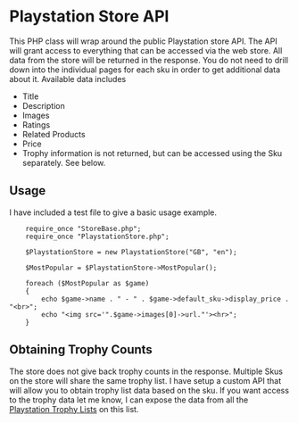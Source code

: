 # Playstation Store API

This PHP class will wrap around the public Playstation store API. The API will grant access to everything that can be accessed via the web store. All data from the store will be returned in the response. You do not need to drill down into the individual pages for each sku in order to get additional data about it. Available data includes

- Title
- Description
- Images
- Ratings
- Related Products
- Price
- Trophy information is not returned, but can be accessed using the Sku separately. See below.

## Usage
I have included a test file to give a basic usage example. 
```
	require_once "StoreBase.php";
	require_once "PlaystationStore.php";
	
	$PlaystationStore = new PlaystationStore("GB", "en");
	
	$MostPopular = $PlaystationStore->MostPopular();
	
	foreach ($MostPopular as $game)
	{
		echo $game->name . " - " . $game->default_sku->display_price . "<br>";
		echo "<img src='".$game->images[0]->url."'><hr>";
	}
```

## Obtaining Trophy Counts
The store does not give back trophy counts in the response. Multiple Skus on the store will share the same trophy list. I have setup a custom API that will allow you to obtain trophy list data based on the sku. If you want access to the trophy data let me know, I can expose the data from all the [Playstation Trophy Lists][NerdBurglarsTrophies] on this list.



[NerdBurglarsTrophies]: <https://nerdburglars.net/psn/>
